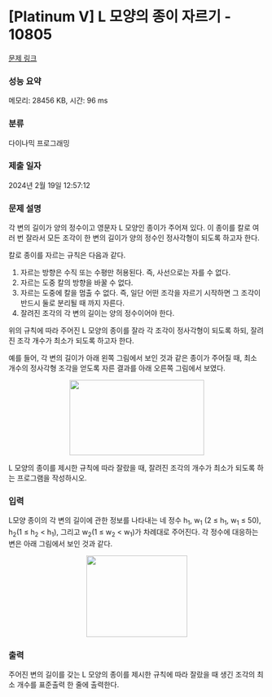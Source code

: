 # [Platinum V] L 모양의 종이 자르기 - 10805 

[문제 링크](https://www.acmicpc.net/problem/10805) 

### 성능 요약

메모리: 28456 KB, 시간: 96 ms

### 분류

다이나믹 프로그래밍

### 제출 일자

2024년 2월 19일 12:57:12

### 문제 설명

<p>각 변의 길이가 양의 정수이고 영문자 L 모양인 종이가 주어져 있다. 이 종이를 칼로 여러 번 잘라서 모든 조각이 한 변의 길이가 양의 정수인 정사각형이 되도록 하고자 한다. </p>

<p>칼로 종이를 자르는 규칙은 다음과 같다.</p>

<ol>
	<li>자르는 방향은 수직 또는 수평만 허용된다. 즉, 사선으로는 자를 수 없다.</li>
	<li>자르는 도중 칼의 방향을 바꿀 수 없다.</li>
	<li>자르는 도중에 칼을 멈출 수 없다. 즉, 일단 어떤 조각을 자르기 시작하면 그 조각이 반드시 둘로 분리될 때 까지 자른다.</li>
	<li>잘려진 조각의 각 변의 길이는 양의 정수이어야 한다. </li>
</ol>

<p>위의 규칙에 따라 주어진 L 모양의 종이를 잘라 각 조각이 정사각형이 되도록 하되, 잘려진 조각 개수가 최소가 되도록 하고자 한다. </p>

<p>예를 들어, 각 변의 길이가 아래 왼쪽 그림에서 보인 것과 같은 종이가 주어질 때, 최소 개수의 정사각형 조각을 얻도록 자른 결과를 아래 오른쪽 그림에서 보였다. </p>

<p style="text-align: center;"><img alt="" src="https://onlinejudgeimages.s3-ap-northeast-1.amazonaws.com/problem/10805/1.png" style="height:148px; width:264px"></p>

<p>L 모양의 종이를 제시한 규칙에 따라 잘랐을 때, 잘려진 조각의 개수가 최소가 되도록 하는 프로그램을 작성하시오.</p>

### 입력 

 <p>L모양 종이의 각 변의 길이에 관한 정보를 나타내는 네 정수 h<sub>1</sub>, w<sub>1</sub> (2 ≤ h<sub>1</sub>, w<sub>1</sub> ≤ 50), h<sub>2</sub>(1 ≤ h<sub>2</sub> < h<sub>1</sub>), 그리고 w<sub>2</sub>(1 ≤ w<sub>2</sub> < w<sub>1</sub>)가 차례대로 주어진다. 각 정수에 대응하는 변은 아래 그림에서 보인 것과 같다.</p>

<p style="text-align: center;"><img alt="" src="https://onlinejudgeimages.s3-ap-northeast-1.amazonaws.com/problem/10805/2.png" style="height:160px; width:198px"></p>

### 출력 

 <p>주어진 변의 길이를 갖는 L 모양의 종이를 제시한 규칙에 따라 잘랐을 때 생긴 조각의 최소 개수를 표준출력 한 줄에 출력한다.</p>

